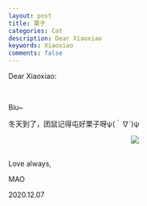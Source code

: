 ```yaml
---
layout: post
title: 栗子
categories: Cat
description: Dear Xiaoxiao
keywords: Xiaoxiao
comments: false
---
```


Dear Xiaoxiao:

<br/>

Biu~

冬天到了，团鼠记得屯好栗子呀ψ(｀∇´)ψ

<div align="center">
   <img src="https://ruifmaxx.github.io/images/BIU.png" style="zoom:100%" />
</div>

<br/>

Love always,

MAO

2020.12.07

